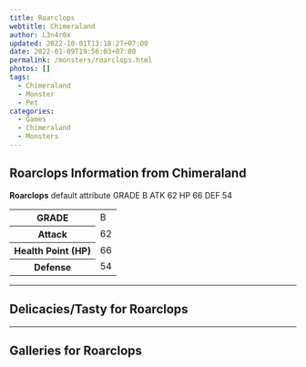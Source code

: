 ```yaml
---
title: Roarclops
webtitle: Chimeraland
author: L3n4r0x
updated: 2022-10-01T13:18:27+07:00
date: 2022-01-09T19:56:03+07:00
permalink: /monsters/roarclops.html
photos: []
tags:
  - Chimeraland
  - Monster
  - Pet
categories:
  - Games
  - Chimeraland
  - Monsters
---
```


<section id="bootstrap-wrapper"><link rel="stylesheet" href="https://cdn.statically.io/gh/dimaslanjaka/Web-Manajemen/40ac3225/css/bootstrap-4.5-wrapper.css"/><h1>Roarclops Information from Chimeraland</h1><p><b>Roarclops</b> default attribute GRADE B ATK 62 HP 66 DEF 54<table><tr><th>GRADE</th><td>B</td></tr><tr><th>Attack</th><td>62</td></tr><tr><th>Health Point (HP)</th><td>66</td></tr><tr><th>Defense</th><td>54</td></tr></table></p><hr/><h2>Delicacies/Tasty for Roarclops</h2><hr/><div id="gallery"><h2>Galleries for Roarclops</h2><div class="row"></div></div></section>